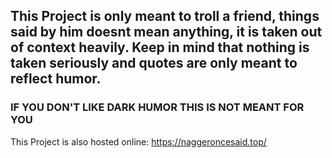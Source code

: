 ## This Project is only meant to troll a friend, things said by him doesnt mean anything, it is taken out of context heavily. Keep in mind that nothing is taken seriously and quotes are only meant to reflect humor.
### IF YOU DON'T LIKE DARK HUMOR THIS IS NOT MEANT FOR YOU

This Project is also hosted online:
https://naggeroncesaid.top/
